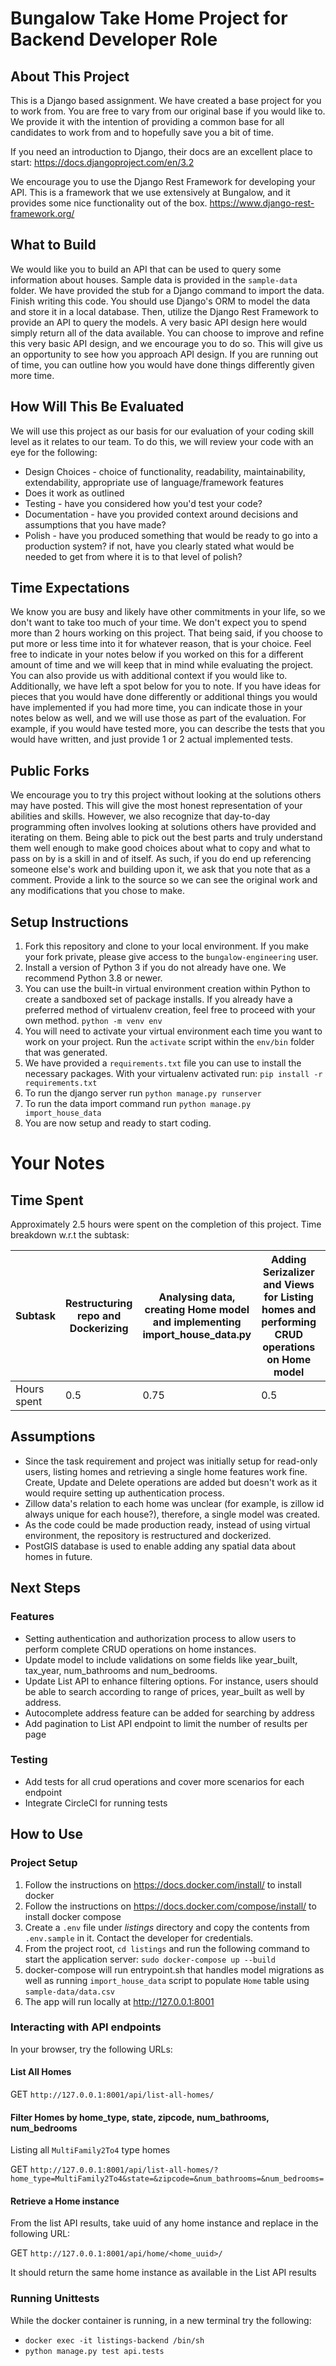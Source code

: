 # Bungalow Take Home Project for Backend Developer Role

## About This Project
This is a Django based assignment. We have created a base project for you to work from. 
You are free to vary from our original base if you would like to. We provide it with the intention of providing 
a common base for all candidates to work from and to hopefully save you a bit of time. 

If you need an introduction to Django, their docs are an excellent place to start: https://docs.djangoproject.com/en/3.2

We encourage you to use the Django Rest Framework for developing your API. This is a framework that we use extensively 
at Bungalow, and it provides some nice functionality out of the box. https://www.django-rest-framework.org/

## What to Build
We would like you to build an API that can be used to query some information about houses.
Sample data is provided in the `sample-data` folder.
We have provided the stub for a Django command to import the data. Finish writing this code.
You should use Django's ORM to model the data and store it in a local database.
Then, utilize the Django Rest Framework to provide an API to query the models.
A very basic API design here would simply return all of the data available.
You can choose to improve and refine this very basic API design, and we encourage you to do so.
This will give us an opportunity to see how you approach API design.
If you are running out of time, you can outline how you would have done things differently given more time.


## How Will This Be Evaluated
We will use this project as our basis for our evaluation of your coding skill level as it relates to our team.
To do this, we will review your code with an eye for the following:

- Design Choices - choice of functionality, readability, maintainability, extendability, appropriate use of language/framework features
- Does it work as outlined
- Testing - have you considered how you'd test your code?
- Documentation - have you provided context around decisions and assumptions that you have made?
- Polish - have you produced something that would be ready to go into a production system?
  if not, have you clearly stated what would be needed to get from where it is to that level of polish?

## Time Expectations
We know you are busy and likely have other commitments in your life, so we don't want to take too much of your time.
We don't expect you to spend more than 2 hours working on this project. That being said, if you choose to put more or
less time into it for whatever reason, that is your choice. Feel free to indicate in your notes below if you worked on
this for a different amount of time and we will keep that in mind while evaluating the project. You can also provide us
with additional context if you would like to. Additionally, we have left a spot below for you to note. If you have ideas 
for pieces that you would have done differently or additional things you would have implemented if you had more time, 
you can indicate those in your notes below as well, and we will use those as part of the evaluation. For example, if you 
would have tested more, you can describe the tests that you would have written, and just provide 1 or 2 actual implemented
tests.

## Public Forks
We encourage you to try this project without looking at the solutions others may have posted. This will give the most
honest representation of your abilities and skills. However, we also recognize that day-to-day programming often involves 
looking at solutions others have provided and iterating on them. Being able to pick out the best parts and truly 
understand them well enough to make good choices about what to copy and what to pass on by is a skill in and of itself. 
As such, if you do end up referencing someone else's work and building upon it, we ask that you note that as a comment. 
Provide a link to the source so we can see the original work and any modifications that you chose to make. 

## Setup Instructions
1. Fork this repository and clone to your local environment. If you make your fork private, please give access to the `bungalow-engineering` user. 
1. Install a version of Python 3 if you do not already have one. We recommend Python 3.8 or newer.
1. You can use the built-in virtual environment creation within Python to create a sandboxed set of package installs. 
   If you already have a preferred method of virtualenv creation, feel free to proceed with your own method. 
   `python -m venv env`    
1. You will need to activate your virtual environment each time you want to work on your project. 
   Run the `activate` script within the `env/bin` folder that was generated.
1. We have provided a `requirements.txt` file you can use to install the necessary packages.
   With your virtualenv activated run: `pip install -r requirements.txt`
1. To run the django server run `python manage.py runserver`
1. To run the data import command run `python manage.py import_house_data`
1. You are now setup and ready to start coding. 


# Your Notes

## Time Spent
Approximately 2.5 hours were spent on the completion of this project. Time breakdown w.r.t the subtask:

Subtask | Restructuring repo and Dockerizing | Analysing data, creating Home model and implementing import_house_data.py | Adding Serizalizer and Views for Listing homes and performing CRUD operations on Home model | Adding Unittests | Documentation 
--- | --- | --- | --- |--- |--- 
Hours spent | 0.5 | 0.75 | 0.5 | 0.25 | 0.5 

## Assumptions
* Since the task requirement and project was initially setup for read-only users, listing homes and retrieving a single home features work fine.
Create, Update and Delete operations are added but doesn't work as it would require setting up authentication process.
* Zillow data's relation to each home was unclear (for example, is zillow id always unique for each house?), therefore, a single model was created.
* As the code could be made production ready, instead of using virtual environment, the repository is restructured and dockerized.
* PostGIS database is used to enable adding any spatial data about homes in future.

## Next Steps

### Features
* Setting authentication and authorization process to allow users to perform complete CRUD operations on home instances.
* Update model to include validations on some fields like year_built, tax_year, num_bathrooms and num_bedrooms.
* Update List API to enhance filtering options. For instance, users should be able to search according to range of prices, year_built as well by address.
* Autocomplete address feature can be added for searching by address
* Add pagination to List API endpoint to limit the number of results per page

### Testing
* Add tests for all crud operations and cover more scenarios for each endpoint
* Integrate CircleCI for running tests

## How to Use

### Project Setup
1. Follow the instructions on https://docs.docker.com/install/ to install docker
2. Follow the instructions on https://docs.docker.com/compose/install/ to install docker compose
3. Create a `.env` file under *listings* directory and copy the contents from `.env.sample` in it. Contact the developer for credentials.
4. From the project root, `cd listings` and run the following command to start the application server: 
        `sudo docker-compose up --build`
5. docker-compose will run entrypoint.sh that handles model migrations as well as running `import_house_data` script to populate `Home` table using `sample-data/data.csv` 
6. The app will run locally at http://127.0.0.1:8001

### Interacting with API endpoints
In your browser, try the following URLs:
#### List All Homes
GET `http://127.0.0.1:8001/api/list-all-homes/`

#### Filter Homes by home_type, state, zipcode, num_bathrooms, num_bedrooms 
Listing all `MultiFamily2To4` type homes

GET `http://127.0.0.1:8001/api/list-all-homes/?home_type=MultiFamily2To4&state=&zipcode=&num_bathrooms=&num_bedrooms=`

#### Retrieve a Home instance
From the list API results, take uuid of any home instance and replace in the following URL:

GET `http://127.0.0.1:8001/api/home/<home_uuid>/`

It should return the same home instance as available in the List API results

### Running Unittests
While the docker container is running, in a new terminal try the following:

* `docker exec -it listings-backend /bin/sh`
* `python manage.py test api.tests`
